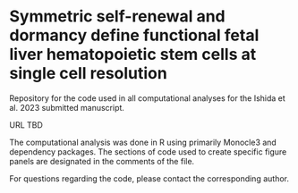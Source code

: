 # Symmetric self-renewal and dormancy define functional fetal liver hematopoietic stem cells at single cell resolution

Repository for the code used in all computational analyses for the Ishida et al. 2023 submitted manuscript.

URL TBD

The computational analysis was done in R using primarily Monocle3 and dependency packages. The sections of code used to create specific figure panels are designated in the comments of the file.

For questions regarding the code, please contact the corresponding author.
